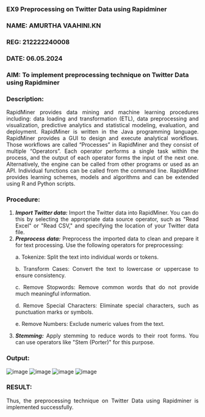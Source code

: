### EX9 Preprocessing on Twitter Data using Rapidminer
### NAME: AMURTHA VAAHINI.KN
### REG: 212222240008
### DATE: 06.05.2024
### AIM: To implement preprocessing technique on Twitter Data using Rapidminer
### Description: 
<div align = "justify">
RapidMiner provides data mining and machine learning procedures including: data loading and transformation (ETL), data preprocessing and visualization, 
predictive analytics and statistical modeling, evaluation, and deployment. RapidMiner is written in the Java programming language. 
RapidMiner provides a GUI to design and execute analytical workflows. Those workflows are called “Processes” in RapidMiner and they consist of multiple “Operators”. 
Each operator performs a single task within the process, and the output of each operator forms the input of the next one. Alternatively, the engine can be called from 
other programs or used as an API. Individual functions can be called from the command line. 
RapidMiner provides learning schemes, models and algorithms and can be extended using R and Python scripts.

### Procedure:
1) ***Import Twitter data:*** Import the Twitter data into RapidMiner. You can do this by selecting the appropriate
data source operator, such as "Read Excel" or "Read CSV," and specifying the location of your Twitter data
file.
2) ***Preprocess data:*** Preprocess the imported data to clean and prepare it for text processing. Use the following
operators for preprocessing:
    <p>a. Tokenize: Split the text into individual words or tokens.
    <p>b. Transform Cases: Convert the text to lowercase or uppercase to ensure consistency.
    <p>c. Remove Stopwords: Remove common words that do not provide much meaningful information.
    <p>d. Remove Special Characters: Eliminate special characters, such as punctuation marks or symbols.
    <p>e. Remove Numbers: Exclude numeric values from the text.
3) ***Stemming:*** Apply stemming to reduce words to their root forms. You can use operators like "Stem (Porter)"
for this purpose.


### Output:
![image](https://github.com/amurthavaahininagarajan/WDM_EXP9/assets/118679102/1f6223dc-d7b6-41ea-a789-52f775625434)
![image](https://github.com/amurthavaahininagarajan/WDM_EXP9/assets/118679102/6337fda8-1838-49ea-8c19-b4ce1cde5f87)
![image](https://github.com/amurthavaahininagarajan/WDM_EXP9/assets/118679102/9ba8776d-fa10-4df1-98e4-d058979608df)
![image](https://github.com/amurthavaahininagarajan/WDM_EXP9/assets/118679102/037f6fe9-d229-4936-b84a-1caf5d27cb24)

### RESULT:
Thus, the preprocessing technique on Twitter Data using Rapidminer is implemented successfully.


